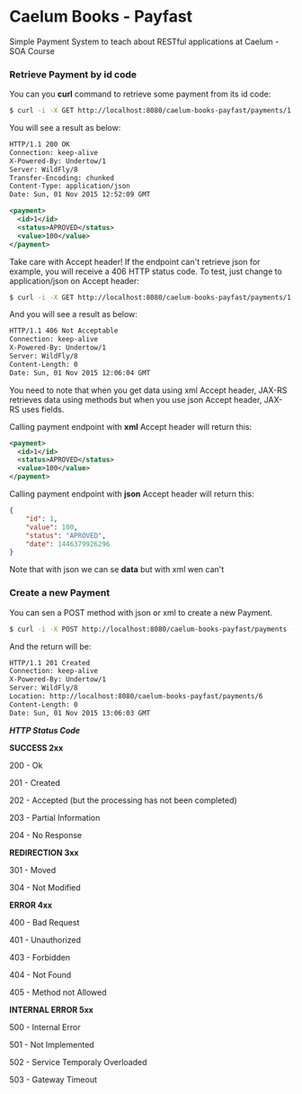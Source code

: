 # Caelum Books - Payfast
Simple Payment System to teach about RESTful applications at Caelum - SOA Course

### Retrieve Payment by id code

You can you **curl** command to retrieve some payment from its id code:

```bash
$ curl -i -X GET http://localhost:8080/caelum-books-payfast/payments/1 -H "Accept: application/xml"
```

You will see a result as below:

```xml
HTTP/1.1 200 OK
Connection: keep-alive
X-Powered-By: Undertow/1
Server: WildFly/8
Transfer-Encoding: chunked
Content-Type: application/json
Date: Sun, 01 Nov 2015 12:52:09 GMT

<payment>
  <id>1</id>
  <status>APROVED</status>
  <value>100</value>
</payment>
```

Take care with Accept header! If the endpoint can't retrieve json for example, you will receive a 406 HTTP status code.
To test, just change to application/json on Accept header:

```bash
$ curl -i -X GET http://localhost:8080/caelum-books-payfast/payments/1 -H "Accept: application/json"
```

And you will see a result as below:

```bash
HTTP/1.1 406 Not Acceptable
Connection: keep-alive
X-Powered-By: Undertow/1
Server: WildFly/8
Content-Length: 0
Date: Sun, 01 Nov 2015 12:06:04 GMT
```

You need to note that when you get data using xml Accept header, JAX-RS retrieves data using methods but when you use json Accept header, JAX-RS uses fields. 

Calling payment endpoint with **xml** Accept header will return this:

```xml
<payment>
  <id>1</id>
  <status>APROVED</status>
  <value>100</value>
</payment>
```

Calling payment endpoint with **json** Accept header will return this:

```json
{
    "id": 1,
    "value": 100,
    "status": "APROVED",
    "date": 1446379926296
}
```

Note that with json we can se **data** but with xml wen can't


### Create a new Payment

You can sen a POST method with json or xml to create a new Payment.

```bash
$ curl -i -X POST http://localhost:8080/caelum-books-payfast/payments -d "<payment><status>PENDING</status><value>600</value></payment>" -H "Content-Type: application/xml"
```

And the return will be:

```bash
HTTP/1.1 201 Created
Connection: keep-alive
X-Powered-By: Undertow/1
Server: WildFly/8
Location: http://localhost:8080/caelum-books-payfast/payments/6
Content-Length: 0
Date: Sun, 01 Nov 2015 13:06:03 GMT
```

***HTTP Status Code***

**SUCCESS 2xx**

200 - Ok

201 - Created

202 - Accepted (but the processing has not been completed)

203 - Partial Information

204 - No Response

**REDIRECTION 3xx**

301 - Moved

304 - Not Modified

**ERROR 4xx**

400 - Bad Request

401 - Unauthorized

403 - Forbidden

404 - Not Found

405 - Method not Allowed

**INTERNAL ERROR 5xx**

500 - Internal Error

501 - Not Implemented

502 - Service Temporaly Overloaded

503 - Gateway Timeout

